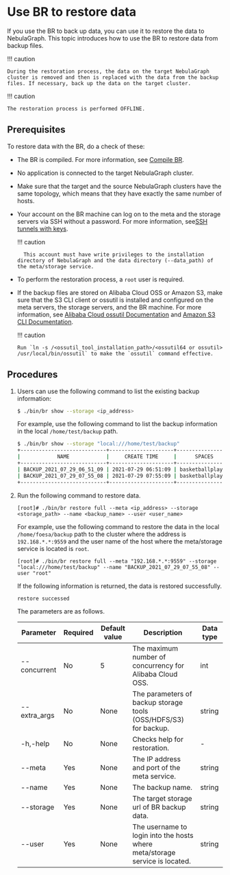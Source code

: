 # Use BR to restore data

If you use the BR to back up data, you can use it to restore the data to NebulaGraph. This topic introduces how to use the BR to restore data from backup files.

!!! caution

    During the restoration process, the data on the target NebulaGraph cluster is removed and then is replaced with the data from the backup files. If necessary, back up the data on the target cluster.

!!! caution

    The restoration process is performed OFFLINE.

## Prerequisites

To restore data with the BR, do a check of these:

- The BR is compiled. For more information, see [Compile BR](2.compile-br.md).

- No application is connected to the target NebulaGraph cluster.

- Make sure that the target and the source NebulaGraph clusters have the same topology, which means that they have exactly the same number of hosts.

- Your account on the BR machine can log on to the meta and the storage servers via SSH without a password. For more information, see[SSH tunnels with keys](http://alexander.holbreich.org/ssh-tunnel-without-password/).

  !!! caution

        This account must have write privileges to the installation directory of NebulaGraph and the data directory (--data_path) of the meta/storage service.

- To perform the restoration process, a `root` user is required.

- If the backup files are stored on Alibaba Cloud OSS or Amazon S3, make sure that the S3 CLI client or ossutil is installed and configured on the meta servers, the storage servers, and the BR machine. For more information, see [Alibaba Cloud ossutil Documentation](https://www.alibabacloud.com/help/zh/doc-detail/120075.htm#concept-303829) and [Amazon S3 CLI Documentation](https://docs.amazonaws.cn/cli/latest/userguide/cli-services-s3.html).

  !!! caution

      Run `ln -s /<ossutil_tool_installation_path>/<ossutil64 or ossutil> /usr/local/bin/ossutil` to make the `ossutil` command effective.

## Procedures

1. Users can use the following command to list the existing backup information:

   ```bash
   $ ./bin/br show --storage <ip_address>
   ```
   For example, use the following command to list the backup information in the local `/home/test/backup` path.
   ```bash
   $ ./bin/br show --storage "local:///home/test/backup"
   +----------------------------+---------------------+------------------+-------------+---------------+
   |            NAME            |     CREATE TIME     |      SPACES      | FULL BACKUP | SPECIFY SPACE |
   +----------------------------+---------------------+------------------+-------------+---------------+
   | BACKUP_2021_07_29_06_51_09 | 2021-07-29 06:51:09 | basketballplayer | true        | true          |
   | BACKUP_2021_07_29_07_55_08 | 2021-07-29 07:55:09 | basketballplayer | true        | true          |
   +----------------------------+---------------------+------------------+-------------+---------------+
   ```

2. Run the following command to restore data.

   ```
   [root]# ./bin/br restore full --meta <ip_address> --storage <storage_path> --name <backup_name> --user <user_name>
   ```

   For example, use the following command to restore the data in the local `/home/foesa/backup` path to the cluster where the address is `192.168.*.*:9559` and the user name of the host where the meta/storage service is located is `root`.

   ```
   [root]# ./bin/br restore full --meta "192.168.*.*:9559" --storage "local:///home/test/backup" --name "BACKUP_2021_07_29_07_55_08" --user "root"
   ```

   If the following information is returned, the data is restored successfully.
   ```bash
   restore successed
   ```

   The parameters are as follows.

   | Parameter    | Required | Default value | Description                                                                 | Data type |
   | ---          | ---      | ---           | ---                                                                         | ---       |
   | --concurrent | No       | 5             | The maximum number of concurrency for Alibaba Cloud OSS.                    | int       |
   | --extra_args | No       | None          | The parameters of backup storage tools (OSS/HDFS/S3) for backup.            | string    |
   | -h,-help     | No       | None          | Checks help for restoration.                                                | -         |
   | --meta       | Yes      | None          | The IP address and port of the meta service.                                | string    |
   | --name       | Yes      | None          | The backup name.                                                            | string    |
   | --storage    | Yes      | None          | The target storage url of BR backup data.                                   | string    |
   | --user       | Yes      | None          | The username to login into the hosts where meta/storage service is located. | string    |
